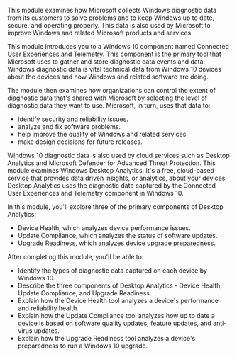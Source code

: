 This module examines how Microsoft collects Windows diagnostic data from its customers to solve problems and to keep Windows up to date, secure, and operating properly. This data is also used by Microsoft to improve Windows and related Microsoft products and services.

This module introduces you to a Windows 10 component named Connected User Experiences and Telemetry. This component is the primary tool that Microsoft uses to gather and store diagnostic data events and data. Windows diagnostic data is vital technical data from Windows 10 devices about the devices and how Windows and related software are doing.

The module then examines how organizations can control the extent of diagnostic data that's shared with Microsoft by selecting the level of diagnostic data they want to use. Microsoft, in turn, uses that data to:

 -  identify security and reliability issues.
 -  analyze and fix software problems.
 -  help improve the quality of Windows and related services.
 -  make design decisions for future releases.

Windows 10 diagnostic data is also used by cloud services such as Desktop Analytics and Microsoft Defender for Advanced Threat Protection. This module examines Windows Desktop Analytics. It's a free, cloud-based service that provides data driven insights, or analytics, about your devices. Desktop Analytics uses the diagnostic data captured by the Connected User Experiences and Telemetry component in Windows 10.

In this module, you'll explore three of the primary components of Desktop Analytics:

 -  Device Health, which analyzes device performance issues.
 -  Update Compliance, which analyzes the status of software updates.
 -  Upgrade Readiness, which analyzes device upgrade preparedness.

After completing this module, you'll be able to:

 -  Identify the types of diagnostic data captured on each device by Windows 10.
 -  Describe the three components of Desktop Analytics - Device Health, Update Compliance, and Upgrade Readiness.
 -  Explain how the Device Health tool analyzes a device's performance and reliability health.
 -  Explain how the Update Compliance tool analyzes how up to date a device is based on software quality updates, feature updates, and anti-virus updates.
 -  Explain how the Upgrade Readiness tool analyzes a device's preparedness to run a Windows 10 upgrade.
